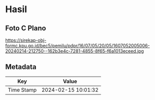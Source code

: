 # Hasil

## Foto C Plano

https://sirekap-obj-formc.kpu.go.id/bec5/pemilu/pdpr/16/07/05/20/05/1607052005006-20240214-212750--162b3e4c-7281-4855-8f65-f6a1013eceed.jpg


## Metadata

| Key        | Value               |
| ---------- | ------------------- |
| Time Stamp | 2024-02-15 10:01:32 |



